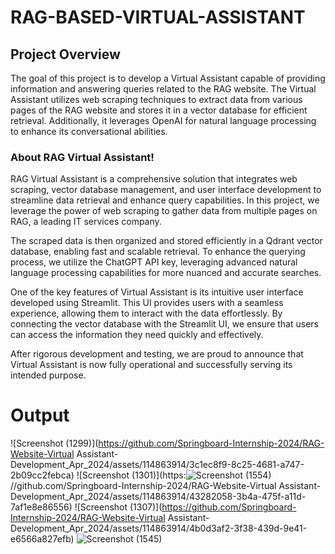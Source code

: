 # RAG-BASED-VIRTUAL-ASSISTANT

## Project Overview
The goal of this project is to develop a Virtual Assistant capable of providing information and answering queries related to the RAG website. The Virtual Assistant utilizes web scraping techniques to extract data from various pages of the RAG website and stores it in a vector database for efficient retrieval. Additionally, it leverages OpenAI for natural language processing to enhance its conversational abilities.

### About RAG Virtual Assistant!

RAG Virtual Assistant is a comprehensive solution that integrates web scraping, vector database management, and user interface development to streamline data retrieval and enhance query capabilities. In this project, we leverage the power of web scraping to gather data from multiple pages on RAG, a leading IT services company.

The scraped data is then organized and stored efficiently in a Qdrant vector database, enabling fast and scalable retrieval. To enhance the querying process, we utilize the ChatGPT API key, leveraging advanced natural language processing capabilities for more nuanced and accurate searches.

One of the key features of Virtual Assistant is its intuitive user interface developed using Streamlit. This UI provides users with a seamless experience, allowing them to interact with the data effortlessly. By connecting the vector database with the Streamlit UI, we ensure that users can access the information they need quickly and effectively.

After rigorous development and testing, we are proud to announce that Virtual Assistant is now fully operational and successfully serving its intended purpose.

# Output

![Screenshot (1299)](https://github.com/Springboard-Internship-2024/RAG-Website-Virtual Assistant-Development_Apr_2024/assets/114863914/3c1ec8f9-8c25-4681-a747-2b09cc2febca)
![Screenshot (1301)](https:![Screenshot (1554)](https://github.com/user-attachments/assets/8015d945-08f3-4ba8-a3b8-c2ef66009a1f)
//github.com/Springboard-Internship-2024/RAG-Website-Virtual Assistant-Development_Apr_2024/assets/114863914/43282058-3b4a-475f-a11d-7af1e8e86556)
![Screenshot (1307)](https://github.com/Springboard-Internship-2024/RAG-Website-Virtual Assistant-Development_Apr_2024/assets/114863914/4b0d3af2-3f38-439d-9e41-e6566a827efb)
![Screenshot (1545)](https://github.com/user-attachments/assets/d103c5a1-9f0e-49a1-84d4-56a306d19a86)

